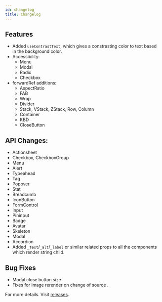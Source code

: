 ```yaml
---
id: changelog
title: Changelog
---
```


## Features

- Added `useContrastText`, which gives a constrasting color to text based in the background color.
- Accessibility:
  - Menu
  - Modal
  - Radio
  - Checkbox
- forwardRef additions:
  - AspectRatio
  - FAB
  - Wrap
  - Divider
  - Stack, VStack, ZStack, Row, Column
  - Container
  - KBD
  - CloseButton

## API Changes:

- Actionsheet
- Checkbox, CheckboxGroup
- Menu
- Alert
- Typeahead
- Tag
- Popover
- Stat
- Breadcumb
- IconButton
- FormControl
- Input
- Pininput
- Badge
- Avatar
- Skeleton
- Modal
- Accordion
- Added `_text`/`_alt`/`_label` or similar related props to all the components which render string child.

## Bug Fixes

- Modal close button size .
- Fixes for Image rerender on change of source .

For more details. Visit [releases](https://github.com/GeekyAnts/NativeBase/releases/tag/v3.0.0-next.24).
